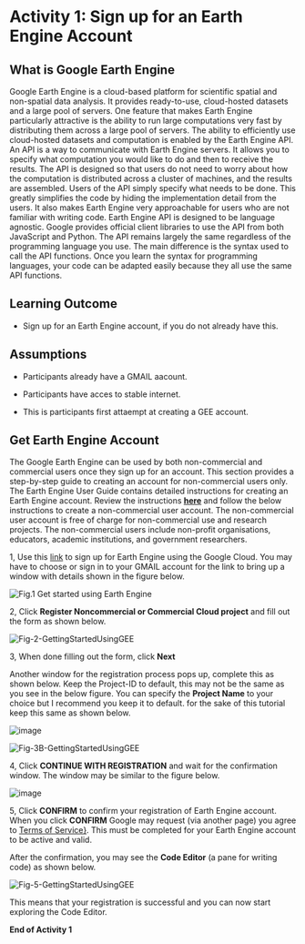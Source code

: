 # Activity 1: Sign up for an Earth Engine Account

## What is Google Earth Engine
Google Earth Engine is a cloud-based platform for scientific spatial and non-spatial data analysis. It provides ready-to-use, cloud-hosted datasets and a large pool of servers. 
One feature that makes Earth Engine particularly attractive is the ability to run large computations very fast by distributing them across a large pool of servers.
The ability to efficiently use cloud-hosted datasets and computation is enabled by the Earth Engine API. An API is a way to communicate with Earth Engine servers. 
It allows you to specify what computation you would like to do and then to receive the results. The API is designed so that users do not need to worry about how 
the computation is distributed across a cluster of machines, and the results are assembled. Users of the API simply specify what needs to be done. 
This greatly simplifies the code by hiding the implementation detail from the users. It also makes Earth Engine very approachable for users who are not familiar with writing code.
Earth Engine API is designed to be language agnostic. Google provides official client libraries to use the API from both JavaScript and Python. 
The API remains largely the same regardless of the programming language you use. The main difference is the syntax used to call the API functions. 
Once you learn the syntax for programming languages, your code can be adapted easily because they all use the same API functions.



## Learning Outcome

- Sign up for an Earth Engine account, if you do not already have this.



## Assumptions

- Participants already have a GMAIL aacount.

- Participants have acces to stable internet.

- This is participants first attaempt at creating a GEE account.



## Get Earth Engine Account
The Google Earth Engine can be used by both non-commercial and commercial users once they sign up for an account. 
This section provides a step-by-step guide to creating an account for non-commercial users only. The Earth Engine User Guide contains detailed instructions for creating an Earth Engine account.  Review the instructions [<u>**here**</u>](https://developers.google.com/earth-engine/guides/access) and follow the below instructions 
to create a non-commercial user account. The non-commercial user account is free of charge for non-commercial use and research projects. 
The non-commercial users include non-profit organisations, educators, academic institutions, and government researchers. 

1, Use this [link](https://code.earthengine.google.com/register) to sign up for Earth Engine using the Google Cloud. You may have to choose or sign in to your GMAIL account for the link to bring up a window with details shown in the figure below.

![Fig.1 Get started using Earth Engine](https://github.com/user-attachments/assets/14ebe612-cf99-4771-8c98-2185058d0cc1) <br>


2, Click **Register Noncommercial or Commercial Cloud project** and fill out the form as shown below. 


![Fig-2-GettingStartedUsingGEE](https://github.com/user-attachments/assets/8a61ef30-e78a-46ce-ab55-5bc274783a52)



3, When done filling out the form, click **Next** <br>

Another window for the registration process pops up, complete this as shown below. Keep the Project-ID to default, this may not be the same as you see in the below figure.
You can specify the **Project Name** to your choice but I recommend you keep it to default. for the sake of this tutorial keep this same as shown below. <br>




![image](https://github.com/user-attachments/assets/0f5b5217-7299-431f-9331-d16e5d9eee27)









![Fig-3B-GettingStartedUsingGEE](https://github.com/user-attachments/assets/07b8c14c-49fb-42df-ba43-2bb67e97993d)





4, Click **CONTINUE WITH REGISTRATION** and wait for the confirmation window. The window may be similar to the figure below.



![image](https://github.com/user-attachments/assets/5860972a-e13c-4dbc-977a-9b2b374913a5)



5, Click **CONFIRM** to confirm your registration of Earth Engine account. When you click **CONFIRM** Google may request (via another page) you agree to [Terms of Service}](https://explorer.earthengine.google.com/terms). This must be completed for your Earth Engine account to be active and valid.





After the confirmation, you may see the **Code Editor** (a pane for writing code) as shown below. <br>






![Fig-5-GettingStartedUsingGEE](https://github.com/user-attachments/assets/2bb366e4-8494-4e65-8cab-453fe14e83e9)  <br>







This means that your registration is successful and you can now start exploring the Code Editor. <br>








**End of Activity 1**





